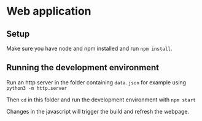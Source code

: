 # Web application

## Setup 
Make sure you have node and npm installed and run `npm install`.

## Running the development environment
Run an http server in the folder containing `data.json` for example using `python3 -m http.server`

Then `cd` in this folder and run the development environment with `npm start`

Changes in the javascript will trigger the build and refresh the webpage.
